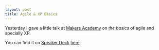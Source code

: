 ```yaml
---
layout: post
title: Agile & XP Basics
---
```

Yesterday I gave a little talk at [Makers Academy](http://makersacademy.com) on *the basics* of agile and specially XP.

You can find it on [Speaker Deck](http://speakerdeck.com) [here](https://speakerdeck.com/ecomba/agile-and-xp-basics).
